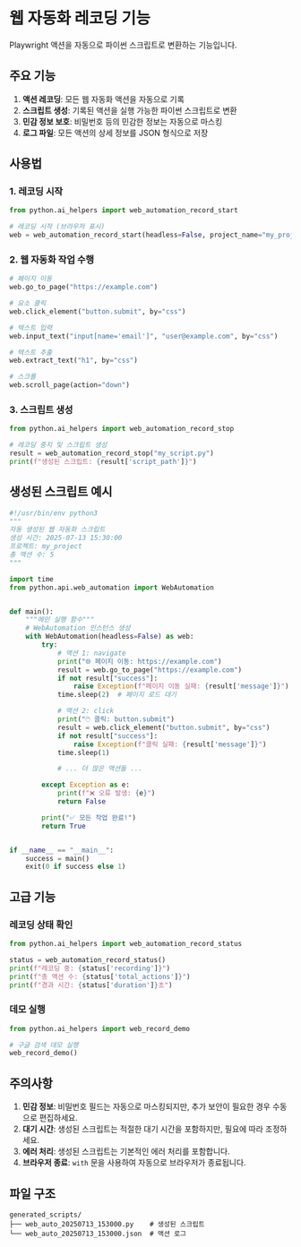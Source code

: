 # 웹 자동화 레코딩 기능

Playwright 액션을 자동으로 파이썬 스크립트로 변환하는 기능입니다.

## 주요 기능

1. **액션 레코딩**: 모든 웹 자동화 액션을 자동으로 기록
2. **스크립트 생성**: 기록된 액션을 실행 가능한 파이썬 스크립트로 변환
3. **민감 정보 보호**: 비밀번호 등의 민감한 정보는 자동으로 마스킹
4. **로그 파일**: 모든 액션의 상세 정보를 JSON 형식으로 저장

## 사용법

### 1. 레코딩 시작

```python
from python.ai_helpers import web_automation_record_start

# 레코딩 시작 (브라우저 표시)
web = web_automation_record_start(headless=False, project_name="my_project")
```

### 2. 웹 자동화 작업 수행

```python
# 페이지 이동
web.go_to_page("https://example.com")

# 요소 클릭
web.click_element("button.submit", by="css")

# 텍스트 입력
web.input_text("input[name='email']", "user@example.com", by="css")

# 텍스트 추출
web.extract_text("h1", by="css")

# 스크롤
web.scroll_page(action="down")
```

### 3. 스크립트 생성

```python
from python.ai_helpers import web_automation_record_stop

# 레코딩 중지 및 스크립트 생성
result = web_automation_record_stop("my_script.py")
print(f"생성된 스크립트: {result['script_path']}")
```

## 생성된 스크립트 예시

```python
#!/usr/bin/env python3
"""
자동 생성된 웹 자동화 스크립트
생성 시간: 2025-07-13 15:30:00
프로젝트: my_project
총 액션 수: 5
"""

import time
from python.api.web_automation import WebAutomation


def main():
    """메인 실행 함수"""
    # WebAutomation 인스턴스 생성
    with WebAutomation(headless=False) as web:
        try:
            # 액션 1: navigate
            print("🌐 페이지 이동: https://example.com")
            result = web.go_to_page("https://example.com")
            if not result["success"]:
                raise Exception(f"페이지 이동 실패: {result['message']}")
            time.sleep(2)  # 페이지 로드 대기

            # 액션 2: click
            print("🖱️ 클릭: button.submit")
            result = web.click_element("button.submit", by="css")
            if not result["success"]:
                raise Exception(f"클릭 실패: {result['message']}")
            time.sleep(1)

            # ... 더 많은 액션들 ...

        except Exception as e:
            print(f"❌ 오류 발생: {e}")
            return False

        print("✅ 모든 작업 완료!")
        return True


if __name__ == "__main__":
    success = main()
    exit(0 if success else 1)
```

## 고급 기능

### 레코딩 상태 확인

```python
from python.ai_helpers import web_automation_record_status

status = web_automation_record_status()
print(f"레코딩 중: {status['recording']}")
print(f"총 액션 수: {status['total_actions']}")
print(f"경과 시간: {status['duration']}초")
```

### 데모 실행

```python
from python.ai_helpers import web_record_demo

# 구글 검색 데모 실행
web_record_demo()
```

## 주의사항

1. **민감 정보**: 비밀번호 필드는 자동으로 마스킹되지만, 추가 보안이 필요한 경우 수동으로 편집하세요.
2. **대기 시간**: 생성된 스크립트는 적절한 대기 시간을 포함하지만, 필요에 따라 조정하세요.
3. **에러 처리**: 생성된 스크립트는 기본적인 에러 처리를 포함합니다.
4. **브라우저 종료**: `with` 문을 사용하여 자동으로 브라우저가 종료됩니다.

## 파일 구조

```
generated_scripts/
├── web_auto_20250713_153000.py    # 생성된 스크립트
└── web_auto_20250713_153000.json  # 액션 로그
```
